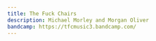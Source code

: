 ```yaml
---
title: The Fuck Chairs
description: Michael Morley and Morgan Oliver
bandcamp: https://tfcmusic3.bandcamp.com/
---
```

